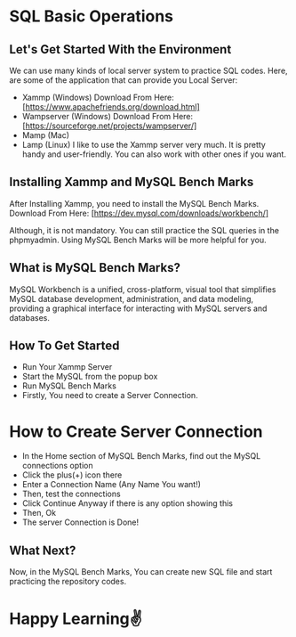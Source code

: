 # SQL Basic Operations
## Let's Get Started With the Environment
We can use many kinds of local server system to practice SQL codes. Here, are some of the application that can provide you Local Server:
- Xammp (Windows) Download From Here: [https://www.apachefriends.org/download.html]
- Wampserver (Windows) Download From Here: [https://sourceforge.net/projects/wampserver/]
- Mamp (Mac)
- Lamp (Linux)
I like to use the Xammp server very much. It is pretty handy and user-friendly. You can also work with other ones if you want.


## Installing Xammp and MySQL Bench Marks
After Installing Xammp, you need to install the MySQL Bench Marks. Download From Here: [https://dev.mysql.com/downloads/workbench/]

Although, it is not mandatory. You can still practice the SQL queries in the phpmyadmin. Using MySQL Bench Marks will be more helpful for you.



## What is MySQL Bench Marks?
MySQL Workbench is a unified, cross-platform, visual tool that simplifies MySQL database development,
administration, and data modeling, providing a graphical interface for interacting with MySQL servers
and databases. 



## How To Get Started 
- Run Your Xammp Server
- Start the MySQL from the popup box
- Run MySQL Bench Marks
- Firstly, You need to create a Server Connection.

  

# How to Create Server Connection
- In the Home section of MySQL Bench Marks, find out the MySQL connections option
- Click the plus(+) icon there
- Enter a Connection Name (Any Name You want!)
- Then, test the connections
- Click Continue Anyway if there is any option showing this
- Then, Ok
- The server Connection is Done!

  

## What Next?
Now, in the MySQL Bench Marks, You can create new SQL file and start practicing the repository codes.


# Happy Learning✌️
